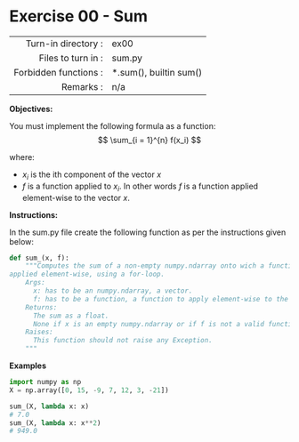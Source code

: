 # Exercise 00 - Sum

|                         |                    |
| -----------------------:| ------------------ |
|   Turn-in directory :   |  ex00              |
|   Files to turn in :    |  sum.py            |
|   Forbidden functions : |  *.sum(), builtin sum()           |
|   Remarks :             |  n/a               |


**Objectives:**

You must implement the following formula as a function:  
$$
\sum_{i = 1}^{n} f(x_i)
$$

where: 
- $x_i$ is the ith component of the vector $x$
- $f$ is a function applied to $x_i$. In other words $f$ is a function applied element-wise to the vector $x$.

**Instructions:**

In the sum.py file create the following function as per the instructions given below:
```python
def sum_(x, f):
    """Computes the sum of a non-empty numpy.ndarray onto wich a function is
applied element-wise, using a for-loop.
    Args:
      x: has to be an numpy.ndarray, a vector.
      f: has to be a function, a function to apply element-wise to the vector.
    Returns:
      The sum as a float.
      None if x is an empty numpy.ndarray or if f is not a valid function.
    Raises:
      This function should not raise any Exception.
    """
```

**Examples**

```python
import numpy as np
X = np.array([0, 15, -9, 7, 12, 3, -21])

sum_(X, lambda x: x)
# 7.0
sum_(X, lambda x: x**2)
# 949.0
```

